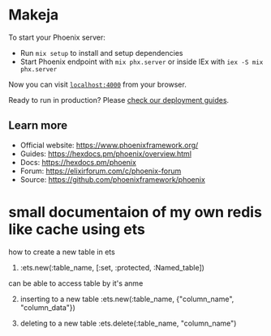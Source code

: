 # Makeja

To start your Phoenix server:

  * Run `mix setup` to install and setup dependencies
  * Start Phoenix endpoint with `mix phx.server` or inside IEx with `iex -S mix phx.server`

Now you can visit [`localhost:4000`](http://localhost:4000) from your browser.

Ready to run in production? Please [check our deployment guides](https://hexdocs.pm/phoenix/deployment.html).

## Learn more

  * Official website: https://www.phoenixframework.org/
  * Guides: https://hexdocs.pm/phoenix/overview.html
  * Docs: https://hexdocs.pm/phoenix
  * Forum: https://elixirforum.com/c/phoenix-forum
  * Source: https://github.com/phoenixframework/phoenix


# small documentaion of my own redis like cache using ets


how to create a new table in ets
  1. :ets.new(:table_name, [:set, :protected, :Named_table])

  can be able to access table by it's anme

  2. inserting to a new table
    :ets.new(:table_name, {"column_name", "column_data"})

  3. deleting to  a new table
    :ets.delete(:table_name, "column_name")

  
  
  

